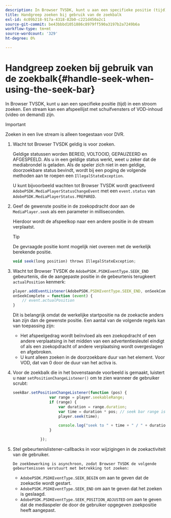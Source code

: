 ```yaml
---
description: In Browser TVSDK, kunt u aan een specifieke positie (tijd) in een stroom zoeken. Een stream kan een afspeellijst met schuifvensters of VOD-inhoud (video on demand) zijn.
title: Handgreep zoeken bij gebruik van de zoekbalk
exl-id: 4c09b218-917a-4318-82b0-c221d450a2c1
source-git-commit: be43bbbd1051886c8979ff590a3197b2a7249b6a
workflow-type: tm+mt
source-wordcount: '329'
ht-degree: 0%

---
```


# Handgreep zoeken bij gebruik van de zoekbalk{#handle-seek-when-using-the-seek-bar}

In Browser TVSDK, kunt u aan een specifieke positie (tijd) in een stroom zoeken. Een stream kan een afspeellijst met schuifvensters of VOD-inhoud (video on demand) zijn.

>[!IMPORTANT]
>
>Zoeken in een live stream is alleen toegestaan voor DVR.

1. Wacht tot Browser TVSDK geldig is voor zoeken.

   Geldige statussen worden BEREID, VOLTOOID, GEPAUZEERD en AFGESPEELD. Als u in een geldige status werkt, weet u zeker dat de mediabrondel is geladen. Als de speler zich niet in een geldige, doorzoekbare status bevindt, wordt bij een poging de volgende methoden aan te roepen een `IllegalStateException`.

   U kunt bijvoorbeeld wachten tot Browser TVSDK wordt geactiveerd  `AdobePSDK.MediaPlayerStatusChangeEvent`  met een `event.status` van `AdobePSDK.MediaPlayerStatus.PREPARED`.

1. Geef de gewenste positie in de zoekopdracht door aan de `MediaPlayer.seek` als een parameter in milliseconden.

   Hierdoor wordt de afspeelkop naar een andere positie in de stream verplaatst.

   >[!TIP]
   >
   >De gevraagde positie komt mogelijk niet overeen met de werkelijk berekende positie.

   ```js
   void seek(long position) throws IllegalStateException;
   ```

1. Wacht tot Browser TVSDK de  `AdobePSDK.PSDKEventType.SEEK_END`  gebeurtenis, die de aangepaste positie in de gebeurtenis terugkeert `actualPosition` kenmerk:

   ```js
   player.addEventListener(AdobePSDK.PSDKEventType.SEEK_END, onSeekComplete); 
   onSeekComplete = function (event) {
       // event.actualPosition
   }
   ```

   Dit is belangrijk omdat de werkelijke startpositie na de zoekactie anders kan zijn dan de gewenste positie. Een aantal van de volgende regels kan van toepassing zijn:

   * Het afspeelgedrag wordt beïnvloed als een zoekopdracht of een andere verplaatsing in het midden van een advertentiesleutel eindigt of als een zoekopdracht of andere verplaatsing wordt overgeslagen en afgebroken.
   * U kunt alleen zoeken in de doorzoekbare duur van het element. Voor VOD, dat van 0 door de duur van het activa is.

1. Voor de zoekbalk die in het bovenstaande voorbeeld is gemaakt, luistert u naar `setPositionChangeListener()` om te zien wanneer de gebruiker scrubt:

   ```js
   seekBar.setPositionChangeListener(function (pos) { 
                   var range = player.seekableRange; 
                   if (range) { 
                       var duration = range.duration; 
                       var time = duration * pos; // seek bar range is [0,1] 
                       player.seek(time); 
   
                       console.log("seek to " + time + " / " + duration); 
                   } 
   
               }); 
   ```

1. Stel gebeurtenislistener-callbacks in voor wijzigingen in de zoekactiviteit van de gebruiker.

       De zoekbewerking is asynchroon, zodat Browser TVSDK de volgende gebeurtenissen verstuurt met betrekking tot zoeken:
   
   * `AdobePSDK.PSDKEventType.SEEK_BEGIN` om aan te geven dat de zoekactie wordt gestart.
   * `AdobePSDK.PSDKEventType.SEEK_END` om aan te geven dat het zoeken is geslaagd.
   * `AdobePSDK.PSDKEventType.SEEK_POSITION_ADJUSTED` om aan te geven dat de mediaspeler de door de gebruiker opgegeven zoekpositie heeft aangepast.
